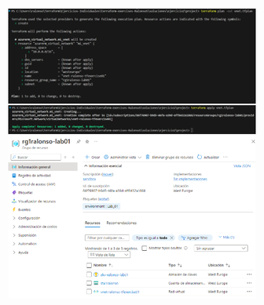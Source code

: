 ![alt text](./assets/img/image-1.png)
![alt text](./assets/img/image-2.png)
![alt text](./assets/img/image.png)